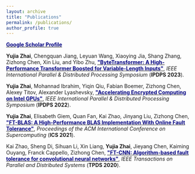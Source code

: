 ```yaml
---
layout: archive
title: "Publications"
permalink: /publications/
author_profile: true
---
```


<b>[<font color="navy">Google Scholar Profile</font>](https://scholar.google.com/citations?user=Op1bp3UAAAAJ&hl=en)</b>

<b>Yujia Zhai</b>, Chengquan Jiang, Leyuan Wang, Xiaoying Jia, Shang Zhang, Zizhong Chen, Xin Liu, and Yibo Zhu, <b>[<font color="navy">"ByteTransformer: A High-Performance Transformer Boosted for Variable-Length Inputs"</font>](https://arxiv.org/pdf/2210.03052.pdf)</b>, <i>IEEE International Parallel & Distributed Processing Symposium</i> (<b>IPDPS 2023</b>).

<b>Yujia Zhai</b>, Mohannad Ibrahim, Yiqin Qiu, Fabian Boemer, Zizhong Chen, Alexey Titov, Alexander Lyashevsky, <b>[<font color="navy">"Accelerating Encrypted Computing on Intel GPUs"</font>](https://arxiv.org/pdf/2109.14704.pdf)</b>, <i>IEEE International Parallel & Distributed Processing Symposium</i> (<b>IPDPS 2022</b>).

<b>Yujia Zhai</b>, Elisabeth Giem, Quan Fan, Kai Zhao, Jinyang Liu, Zizhong Chen, <b>[<font color="navy">"FT-BLAS: A High-Performance BLAS Implementation With Online Fault Tolerance"</font>](https://dl.acm.org/doi/pdf/10.1145/3447818.3460364)</b>, <i>Proceedings of the ACM International Conference on Supercomputing</i> (<b>ICS 2021</b>).

Kai Zhao, Sheng Di, Sihuan Li, Xin Liang, <b>Yujia Zhai</b>, Jieyang Chen, Kaiming Ouyang, Franck Cappello, Zizhong Chen, <b>[<font color="navy">"FT-CNN: Algorithm-based fault tolerance for convolutional neural networks"</font>](https://arxiv.org/pdf/2003.12203.pdf)</b>, <i>IEEE Transactions on Parallel and Distributed Systems</i> (<b>TPDS 2020</b>).
